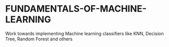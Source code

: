 # FUNDAMENTALS-OF-MACHINE-LEARNING
Work towards implementing Machine learning classifiers like KNN, Decision Tree, Random Forest and others
